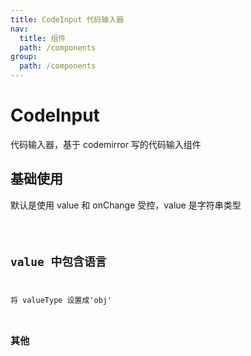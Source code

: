 ```yaml
---
title: CodeInput 代码输入器
nav:
  title: 组件
  path: /components
group:
  path: /components
---
```


# CodeInput

代码输入器，基于 codemirror 写的代码输入组件

## 基础使用

默认是使用 value 和 onChange 受控，value 是字符串类型

<code src="./demos/index.tsx" />

## value 中包含语言

将 valueType 设置成'obj'
<code src="./demos/objVal.tsx" />

## 其他

<code src="./demos/others.tsx" />

<API></API>
